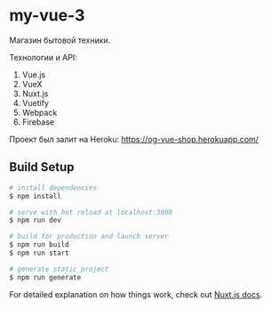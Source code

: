 # my-vue-3

Магазин бытовой техники.

Технологии и API:

1. Vue.js
2. VueX
3. Nuxt.js
4. Vuetify
5. Webpack
6. Firebase

Проект был залит на Heroku: https://og-vue-shop.herokuapp.com/

## Build Setup

```bash
# install dependencies
$ npm install

# serve with hot reload at localhost:3000
$ npm run dev

# build for production and launch server
$ npm run build
$ npm run start

# generate static project
$ npm run generate
```

For detailed explanation on how things work, check out [Nuxt.js docs](https://nuxtjs.org).
